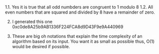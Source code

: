 1.1. Yes it is true that all odd numbders are congruent to 1 modulo 8
1.2. All even numbers that are squared and divided by 8 have a remainder of zero.

2. I generated this one 0xc0de8A25b9AB1336F224FCA8d9D43F9e9A440969

3. These are big oh notations that explain the time complexity of an algorithm based on its input. You want it as small as possible thus, O(1) would be desired if possible.
